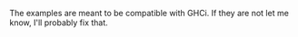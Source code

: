The examples are meant to be compatible with GHCi. If they are not let me know, I'll probably fix that.